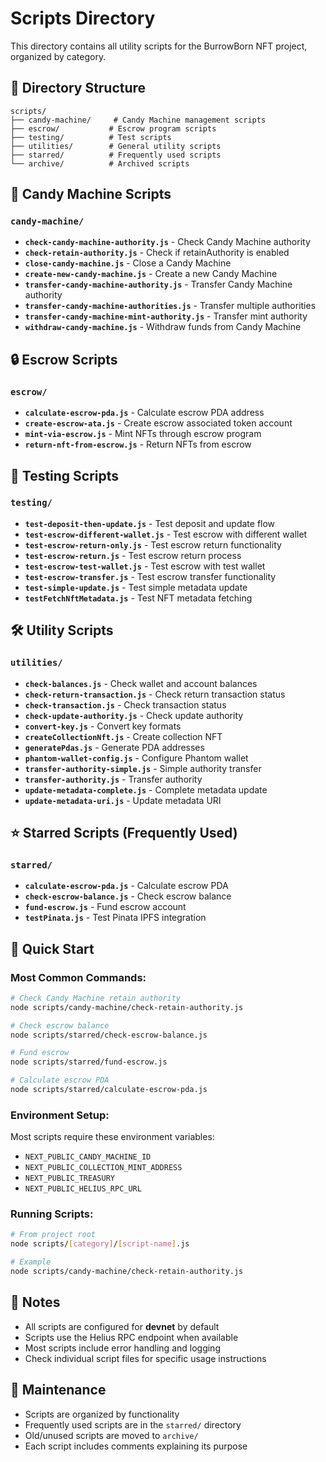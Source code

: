 # Scripts Directory

This directory contains all utility scripts for the BurrowBorn NFT project, organized by category.

## 📁 Directory Structure

```
scripts/
├── candy-machine/     # Candy Machine management scripts
├── escrow/           # Escrow program scripts
├── testing/          # Test scripts
├── utilities/        # General utility scripts
├── starred/          # Frequently used scripts
└── archive/          # Archived scripts
```

## 🍬 Candy Machine Scripts

### `candy-machine/`
- **`check-candy-machine-authority.js`** - Check Candy Machine authority
- **`check-retain-authority.js`** - Check if retainAuthority is enabled
- **`close-candy-machine.js`** - Close a Candy Machine
- **`create-new-candy-machine.js`** - Create a new Candy Machine
- **`transfer-candy-machine-authority.js`** - Transfer Candy Machine authority
- **`transfer-candy-machine-authorities.js`** - Transfer multiple authorities
- **`transfer-candy-machine-mint-authority.js`** - Transfer mint authority
- **`withdraw-candy-machine.js`** - Withdraw funds from Candy Machine

## 🔒 Escrow Scripts

### `escrow/`
- **`calculate-escrow-pda.js`** - Calculate escrow PDA address
- **`create-escrow-ata.js`** - Create escrow associated token account
- **`mint-via-escrow.js`** - Mint NFTs through escrow program
- **`return-nft-from-escrow.js`** - Return NFTs from escrow

## 🧪 Testing Scripts

### `testing/`
- **`test-deposit-then-update.js`** - Test deposit and update flow
- **`test-escrow-different-wallet.js`** - Test escrow with different wallet
- **`test-escrow-return-only.js`** - Test escrow return functionality
- **`test-escrow-return.js`** - Test escrow return process
- **`test-escrow-test-wallet.js`** - Test escrow with test wallet
- **`test-escrow-transfer.js`** - Test escrow transfer functionality
- **`test-simple-update.js`** - Test simple metadata update
- **`testFetchNftMetadata.js`** - Test NFT metadata fetching

## 🛠️ Utility Scripts

### `utilities/`
- **`check-balances.js`** - Check wallet and account balances
- **`check-return-transaction.js`** - Check return transaction status
- **`check-transaction.js`** - Check transaction status
- **`check-update-authority.js`** - Check update authority
- **`convert-key.js`** - Convert key formats
- **`createCollectionNft.js`** - Create collection NFT
- **`generatePdas.js`** - Generate PDA addresses
- **`phantom-wallet-config.js`** - Configure Phantom wallet
- **`transfer-authority-simple.js`** - Simple authority transfer
- **`transfer-authority.js`** - Transfer authority
- **`update-metadata-complete.js`** - Complete metadata update
- **`update-metadata-uri.js`** - Update metadata URI

## ⭐ Starred Scripts (Frequently Used)

### `starred/`
- **`calculate-escrow-pda.js`** - Calculate escrow PDA
- **`check-escrow-balance.js`** - Check escrow balance
- **`fund-escrow.js`** - Fund escrow account
- **`testPinata.js`** - Test Pinata IPFS integration

## 🚀 Quick Start

### Most Common Commands:

```bash
# Check Candy Machine retain authority
node scripts/candy-machine/check-retain-authority.js

# Check escrow balance
node scripts/starred/check-escrow-balance.js

# Fund escrow
node scripts/starred/fund-escrow.js

# Calculate escrow PDA
node scripts/starred/calculate-escrow-pda.js
```

### Environment Setup:

Most scripts require these environment variables:
- `NEXT_PUBLIC_CANDY_MACHINE_ID`
- `NEXT_PUBLIC_COLLECTION_MINT_ADDRESS`
- `NEXT_PUBLIC_TREASURY`
- `NEXT_PUBLIC_HELIUS_RPC_URL`

### Running Scripts:

```bash
# From project root
node scripts/[category]/[script-name].js

# Example
node scripts/candy-machine/check-retain-authority.js
```

## 📝 Notes

- All scripts are configured for **devnet** by default
- Scripts use the Helius RPC endpoint when available
- Most scripts include error handling and logging
- Check individual script files for specific usage instructions

## 🔧 Maintenance

- Scripts are organized by functionality
- Frequently used scripts are in the `starred/` directory
- Old/unused scripts are moved to `archive/`
- Each script includes comments explaining its purpose 